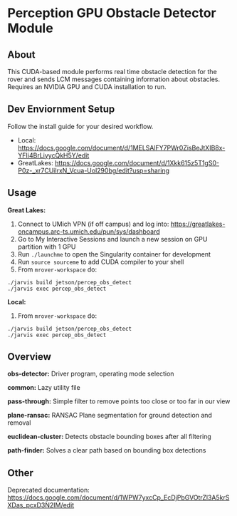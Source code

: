 # Perception GPU Obstacle Detector Module
## About 

This CUDA-based module performs real time obstacle detection for the rover 
and sends LCM messages containing information about obstacles. Requires an NVIDIA 
GPU and CUDA installation to run.

## Dev Enviornment Setup

Follow the install guide for your desired workflow. 
- Local: https://docs.google.com/document/d/1MELSAlFY7PWr0ZisBeJtXIB8x-YFIi4BrLiyycQkH5Y/edit
- GreatLakes: https://docs.google.com/document/d/1Xkk615z5T1gS0-P0z-_xr7CUilrxN_Vcua-Uol290bg/edit?usp=sharing
   
## Usage

**Great Lakes:** 
1. Connect to UMich VPN (if off campus) and log into: https://greatlakes-oncampus.arc-ts.umich.edu/pun/sys/dashboard
2. Go to My Interactive Sessions and launch a new session on GPU partition with 1 GPU 
3. Run `./launchme` to open the Singularity container for development 
4. Run `source sourceme` to add CUDA compiler to your shell  
5. From `mrover-workspace` do:
```
./jarvis build jetson/percep_obs_detect
./jarvis exec percep_obs_detect
```

**Local:**
1. From `mrover-workspace` do:
```
./jarvis build jetson/percep_obs_detect
./jarvis exec percep_obs_detect
```
## Overview
**obs-detector:** Driver program, operating mode selection

**common:** Lazy utility file

**pass-through:** Simple filter to remove points too close or too far in our view

**plane-ransac:** RANSAC Plane segmentation for ground detection and removal

**euclidean-cluster:** Detects obstacle bounding boxes after all filtering 

**path-finder:** Solves a clear path based on bounding box detections 

## Other
Deprecated documentation: https://docs.google.com/document/d/1WPW7yxcCp_EcDjPbGVOtrZl3A5krSXDas_pcxD3N2IM/edit


